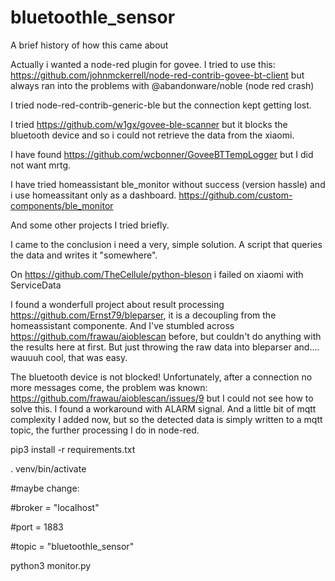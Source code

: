 # bluetoothle_sensor

A brief history of how this came about

Actually i wanted a node-red plugin for govee.
I tried to use this:
https://github.com/johnmckerrell/node-red-contrib-govee-bt-client
but always ran into the problems with @abandonware/noble (node red crash)

I tried node-red-contrib-generic-ble but the connection kept getting lost.

I tried https://github.com/w1gx/govee-ble-scanner but it blocks the bluetooth device and so i could not retrieve the data from the xiaomi.

I have found https://github.com/wcbonner/GoveeBTTempLogger but I did not want mrtg.

I have tried homeassistant ble_monitor without success (version hassle) and i use homeassitant only as a dashboard.
https://github.com/custom-components/ble_monitor

And some other projects I tried briefly.

I came to the conclusion i need a very, simple solution. A script that queries the data and writes it "somewhere". 

On https://github.com/TheCellule/python-bleson i failed on xiaomi with ServiceData

I found a wonderfull project about result processing https://github.com/Ernst79/bleparser, it is a decoupling from the homeassistant componente. And I've stumbled across https://github.com/frawau/aioblescan before, but couldn't do anything with the results here at first.
But just throwing the raw data into bleparser and.... wauuuh cool, that was easy.

The bluetooth device is not blocked! Unfortunately, after a connection no more messages come, the problem was known:
https://github.com/frawau/aioblescan/issues/9 but I could not see how to solve this. I found a workaround with ALARM signal. And a little bit of mqtt complexity I added now, but so the detected data is simply written to a mqtt topic, the further processing I do in node-red.

pip3 install -r requirements.txt 

. venv/bin/activate

#maybe change:

#broker = "localhost"

#port = 1883

#topic = "bluetoothle_sensor"

python3 monitor.py


